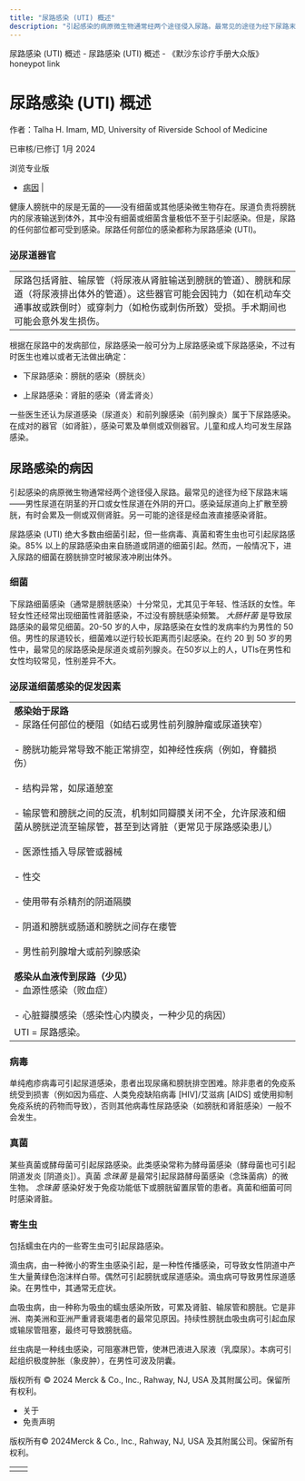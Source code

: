 ```yaml
---
title: "尿路感染 (UTI) 概述"
description: "引起感染的病原微生物通常经两个途径侵入尿路。最常见的途径为经下尿路末端——男性尿道在阴茎的开口或女性尿道在外阴的开口。感染延尿道向上扩散至膀胱，有时会累及一侧或双侧肾脏。另一可能的途径是经血液直接感染肾脏。"
---
```


﻿尿路感染 (UTI) 概述 - 尿路感染 (UTI) 概述 - 《默沙东诊疗手册大众版》 honeypot link

# 尿路感染 (UTI) 概述

作者：Talha H. Imam, MD, University of Riverside School of Medicine

已审核/已修订 1月 2024

浏览专业版

- [病因](#病因_v763529_zh) \|

健康人膀胱中的尿是无菌的——没有细菌或其他感染微生物存在。尿道负责将膀胱内的尿液输送到体外，其中没有细菌或细菌含量极低不至于引起感染。但是，尿路的任何部位都可受到感染。尿路任何部位的感染都称为尿路感染 (UTI)。

### 泌尿道器官

|     |
| --- |
| 尿路包括肾脏、输尿管（将尿液从肾脏输送到膀胱的管道）、膀胱和尿道（将尿液排出体外的管道）。这些器官可能会因钝力（如在机动车交通事故或跌倒时）或穿刺力（如枪伤或刺伤所致）受损。手术期间也可能会意外发生损伤。<br> |

根据在尿路中的发病部位，尿路感染一般可分为上尿路感染或下尿路感染，不过有时医生也难以或者无法做出确定：

- 下尿路感染：膀胱的感染（膀胱炎）

- 上尿路感染：肾脏的感染（肾盂肾炎）


一些医生还认为尿道感染（尿道炎）和前列腺感染（前列腺炎）属于下尿路感染。在成对的器官（如肾脏），感染可累及单侧或双侧器官。儿童和成人均可发生尿路感染。

## 尿路感染的病因

引起感染的病原微生物通常经两个途径侵入尿路。最常见的途径为经下尿路末端——男性尿道在阴茎的开口或女性尿道在外阴的开口。感染延尿道向上扩散至膀胱，有时会累及一侧或双侧肾脏。另一可能的途径是经血液直接感染肾脏。

尿路感染 (UTI) 绝大多数由细菌引起，但一些病毒、真菌和寄生虫也可引起尿路感染。85% 以上的尿路感染由来自肠道或阴道的细菌引起。然而，一般情况下，进入尿路的细菌在膀胱排空时被尿液冲刷出体外。

### 细菌

下尿路细菌感染（通常是膀胱感染）十分常见，尤其见于年轻、性活跃的女性。年轻女性还经常出现细菌性肾脏感染，不过没有膀胱感染频繁。 _大肠杆菌_ 是导致尿路感染的最常见细菌。20-50 岁的人中，尿路感染在女性的发病率约为男性的 50 倍。男性的尿道较长，细菌难以逆行较长距离而引起感染。在约 20 到 50 岁的男性中，最常见的尿路感染是尿道炎或前列腺炎。在50岁以上的人，UTIs在男性和女性均较常见，性别差异不大。

### 泌尿道细菌感染的促发因素

|     |
| --- |
| **感染始于尿路**<br>- 尿路任何部位的梗阻（如结石或男性前列腺肿瘤或尿道狭窄）<br>  <br>- 膀胱功能异常导致不能正常排空，如神经性疾病（例如，脊髓损伤）<br>  <br>- 结构异常，如尿道憩室<br>  <br>- 输尿管和膀胱之间的反流，机制如同瓣膜关闭不全，允许尿液和细菌从膀胱逆流至输尿管，甚至到达肾脏（更常见于尿路感染患儿）<br>  <br>- 医源性插入导尿管或器械<br>  <br>- 性交<br>  <br>- 使用带有杀精剂的阴道隔膜<br>  <br>- 阴道和膀胱或肠道和膀胱之间存在瘘管<br>  <br>- 男性前列腺增大或前列腺感染<br>  <br>**感染从血液传到尿路（少见）**<br>- 血源性感染（败血症）<br>  <br>- 心脏瓣膜感染（感染性心内膜炎，一种少见的病因） |
| UTI = 尿路感染。 |

### 病毒

单纯疱疹病毒可引起尿道感染，患者出现尿痛和膀胱排空困难。除非患者的免疫系统受到损害（例如因为癌症、人类免疫缺陷病毒 \[HIV\]/艾滋病 \[AIDS\] 或使用抑制免疫系统的药物而导致），否则其他病毒性尿路感染（如膀胱和肾脏感染）一般不会发生。

### 真菌

某些真菌或酵母菌可引起尿路感染。此类感染常称为酵母菌感染（酵母菌也可引起阴道发炎 \[阴道炎\]）。真菌 _念珠菌_ 是最常引起尿路酵母菌感染（念珠菌病）的微生物。 _念珠菌_ 感染好发于免疫功能低下或膀胱留置尿管的患者。真菌和细菌可同时感染肾脏。

### 寄生虫

包括蠕虫在内的一些寄生虫可引起尿路感染。

滴虫病，由一种微小的寄生虫感染引起，是一种性传播感染，可导致女性阴道中产生大量黄绿色泡沫样白带。偶然可引起膀胱或尿道感染。滴虫病可导致男性尿道感染。在男性中，其通常无症状。

血吸虫病，由一种称为吸虫的蠕虫感染所致，可累及肾脏、输尿管和膀胱。它是非洲、南美洲和亚洲严重肾衰竭患者的最常见原因。持续性膀胱血吸虫病可引起血尿或输尿管阻塞，最终可导致膀胱癌。

丝虫病是一种线虫感染，可阻塞淋巴管，使淋巴液进入尿液（乳糜尿）。本病可引起组织极度肿胀（象皮肿），在男性可波及阴囊。



版权所有 © 2024
Merck & Co., Inc., Rahway, NJ, USA 及其附属公司。保留所有权利。

- 关于
- 免责声明

版权所有© 2024Merck & Co., Inc., Rahway, NJ, USA 及其附属公司。保留所有权利。

|     |     |
| --- | --- |
|  |  |
